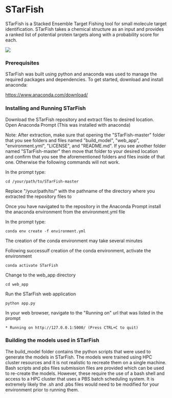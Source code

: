 # STarFish

STarFish is a Stacked Ensemble Target Fishing tool for small molecule target
identification. STarFish takes a chemical structure as an input and provides
a ranked list of potential protein targets along with a probability score 
for each.

![](https://media.giphy.com/media/fV2nYLg4FFp7cSTBtM/giphy.gif)

### Prerequisites

STarFish was built using python and anaconda was used to manage the required 
packages and dependencies. To get started, download and install anaconda:

https://www.anaconda.com/download/

### Installing and Running STarFish

Download the STarFish repository and extract files to desired location.
Open Anaconda Prompt (This was installed with anaconda)

Note: After extraction, make sure that opening the "STarFish-master" folder 
that you see folders and files named "build_model", "web_app",
"environment.yml", "LICENSE", and "README.md". If you see another folder named
"STarFish-master" then move that folder to your desired location and confirm
that you see the aforementioned folders and files inside of that one. Otherwise
the following commands will not work.

In the prompt type:
```
cd /your/path/to/STarFish-master
```
Replace "/your/path/to/" with the pathname of the directory where you 
extracted the repository files to

Once you have navigated to the repository in the Anaconda Prompt install
the anaconda environment from the environment.yml file

In the prompt type:
```
conda env create -f environment.yml
```
The creation of the conda environment may take several minutes

Following successulf creation of the conda environment, activate the 
environment
```
conda activate STarFish
```

Change to the web_app directory
```
cd web_app
```

Run the STarFish web application
```
python app.py
```

In your web browser, navigate to the "Running on" url that was listed in the
prompt
```
* Running on http://127.0.0.1:5000/ (Press CTRL+C to quit)
```

### Building the models used in STarFish

The build_model folder contains the python scripts that were used to generate 
the models in STarFish. The models were trained using HPC cluster resources and
it is not realistic to recreate them on a single machine. Bash scripts and pbs 
files submission files are provided which can be used to re-create the models.
However, these require the use of a bash shell and access to a HPC cluster that
uses a PBS batch scheduling system. It is extremely likely the .sh and .pbs 
files would need to be modified for your environment prior to running them.

